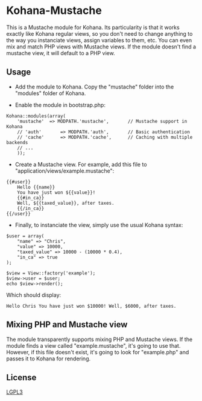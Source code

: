 # Kohana-Mustache

This is a Mustache module for Kohana. Its particularity is that it works exactly like Kohana regular views, so you don't need to change anything to the way you instanciate views, assign variables to them, etc. You can even mix and match PHP views with Mustache views. If the module doesn't find a mustache view, it will default to a PHP view.

## Usage

- Add the module to Kohana. Copy the "mustache" folder into the "modules" folder of Kohana.

- Enable the module in bootstrap.php:

<!-- -->
	Kohana::modules(array(
		'mustache'  => MODPATH.'mustache',       // Mustache support in Kohana
		// 'auth'       => MODPATH.'auth',       // Basic authentication
		// 'cache'      => MODPATH.'cache',      // Caching with multiple backends
		// ...
		));

- Create a Mustache view. For example, add this file to "application/views/example.mustache":

<!-- -->
	{{#user}}
		Hello {{name}}
		You have just won ${{value}}!
		{{#in_ca}}
		Well, ${{taxed_value}}, after taxes.
		{{/in_ca}}
	{{/user}}

- Finally, to instanciate the view, simply use the usual Kohana syntax:

<!-- -->
	$user = array(
		"name" => "Chris",
		"value" => 10000,
		"taxed_value" => 10000 - (10000 * 0.4),
		"in_ca" => true
	);
	
	$view = View::factory('example');
	$view->user = $user;
	echo $view->render();
	
Which should display:

	Hello Chris You have just won $10000! Well, $6000, after taxes.
	
## Mixing PHP and Mustache view

The module transparently supports mixing PHP and Mustache views. If the module finds a view called "example.mustache", it's going to use that. However, if this file doesn't exist, it's going to look for "example.php" and passes it to Kohana for rendering.

## License

[LGPL3](http://www.gnu.org/licenses/lgpl.html)